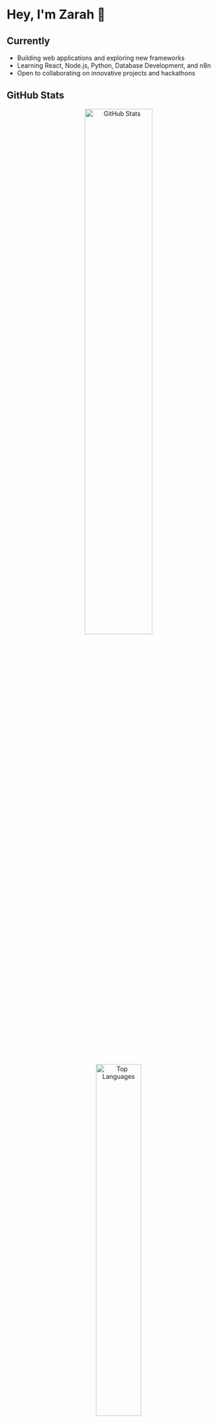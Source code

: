 # Hey, I'm Zarah 👋

<!-- **Computer Science Student** • **University of the Philippines Cebu** • **3rd Year**

Building digital solutions with passion and purpose.

## About

Currently focused on full-stack development, data structures, and algorithms. Passionate about civic tech education, hackathons, and AI/ML engineering.

```javascript
const zarah = {
  pronouns: "she/her",
  education: "BS Computer Science",
  year: "3rd Year",
  currentFocus: ["Full Stack Development", "Data Structures", "Algorithms"],
  interests: ["Civic Tech Education", "Hackathons", "AI/ML Engineering"],
  email: "maria.zarahgaas@gmail.com"
};
``` -->

## Currently

- Building web applications and exploring new frameworks
- Learning React, Node.js, Python, Database Development, and n8n
- Open to collaborating on innovative projects and hackathons

## GitHub Stats

<div align="center">
  <img src="https://github-readme-stats.vercel.app/api?username=scharasyne&show_icons=true&theme=github_dark&hide_border=true&count_private=true" alt="GitHub Stats" width="55%"/>
  <img src="https://github-readme-stats.vercel.app/api/top-langs/?username=scharasyne&layout=compact&theme=github_dark&hide_border=true&langs_count=6" alt="Top Languages" width="45%"/>
</div>

<!-- <div align="center">
  <img src="https://streak-stats.demolab.com/?user=scharasyne&theme=github-dark&hide_border=true" alt="GitHub Streak" width="70%"/>
</div> -->

<div align="center">
  <img src="https://github-readme-activity-graph.vercel.app/graph?username=scharasyne&bg_color=0d1117&color=58a6ff&line=1f6feb&point=58a6ff&area=true&hide_border=true" width="100%"/>
</div>

---

<!-- ## 🛠️ **Tech Stack & Tools**

<div align="center">

### 💻 **Programming Languages**
![JavaScript](https://img.shields.io/badge/JavaScript-F7DF1E?style=for-the-badge&logo=javascript&logoColor=black)
![Python](https://img.shields.io/badge/Python-3776AB?style=for-the-badge&logo=python&logoColor=white)
![Java](https://img.shields.io/badge/Java-ED8B00?style=for-the-badge&logo=java&logoColor=white)
![C++](https://img.shields.io/badge/C++-00599C?style=for-the-badge&logo=c%2B%2B&logoColor=white)
![HTML5](https://img.shields.io/badge/HTML5-E34F26?style=for-the-badge&logo=html5&logoColor=white)
![CSS3](https://img.shields.io/badge/CSS3-1572B6?style=for-the-badge&logo=css3&logoColor=white)

### 🚀 **Frameworks & Libraries**
![React](https://img.shields.io/badge/React-20232A?style=for-the-badge&logo=react&logoColor=61DAFB)
![Node.js](https://img.shields.io/badge/Node.js-43853D?style=for-the-badge&logo=node.js&logoColor=white)
![Express.js](https://img.shields.io/badge/Express.js-404D59?style=for-the-badge)
![Bootstrap](https://img.shields.io/badge/Bootstrap-563D7C?style=for-the-badge&logo=bootstrap&logoColor=white)

### 🗄️ **Databases**
![MongoDB](https://img.shields.io/badge/MongoDB-4EA94B?style=for-the-badge&logo=mongodb&logoColor=white)
![MySQL](https://img.shields.io/badge/MySQL-00000F?style=for-the-badge&logo=mysql&logoColor=white)
![PostgreSQL](https://img.shields.io/badge/PostgreSQL-316192?style=for-the-badge&logo=postgresql&logoColor=white)

### 🛠️ **Tools & Technologies**
![Git](https://img.shields.io/badge/Git-F05032?style=for-the-badge&logo=git&logoColor=white)
![GitHub](https://img.shields.io/badge/GitHub-100000?style=for-the-badge&logo=github&logoColor=white)
![VS Code](https://img.shields.io/badge/VS_Code-007ACC?style=for-the-badge&logo=visual-studio-code&logoColor=white)
![Figma](https://img.shields.io/badge/Figma-F24E1E?style=for-the-badge&logo=figma&logoColor=white)

</div> -->

## Connect

[![LinkedIn](https://img.shields.io/badge/LinkedIn-%230077B5.svg?&style=flat-square&logo=linkedin&logoColor=white)](https://www.linkedin.com/in/maria-zarah-szane-ga-as/)
[![Email](https://img.shields.io/badge/Email-%23D14836.svg?&style=flat-square&logo=gmail&logoColor=white)](mailto:maria.zarahgaas@gmail.com)

---

<div align="center">
  <img src="https://komarev.com/ghpvc/?username=scharasyne&style=flat-square&color=blue" alt="Profile views"/>
</div>

<!--
**scharasyne/scharasyne** is a ✨ _special_ ✨ repository because its `README.md` (this file) appears on your GitHub profile.

Here are some ideas to get you started:

- 🔭 I’m currently working on ...
- 🌱 I’m currently learning ...
- 👯 I’m looking to collaborate on ...
- 🤔 I’m looking for help with ...
- 💬 Ask me about ...
- 📫 How to reach me: ...
- 😄 Pronouns: ...
- ⚡ Fun fact: ...
-->
